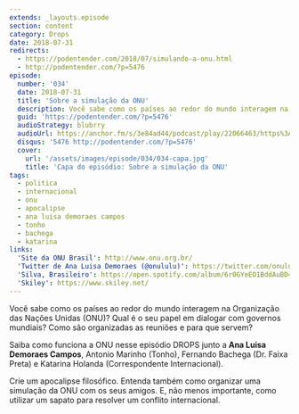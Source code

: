 ```yaml
---
extends: _layouts.episode
section: content
category: Drops
date: 2018-07-31
redirects:
  - https://podentender.com/2018/07/simulando-a-onu.html
  - http://podentender.com/?p=5476
episode:
  number: '034'
  date: 2018-07-31
  title: 'Sobre a simulação da ONU'
  description: Você sabe como os países ao redor do mundo interagem na Organização das Nações Unidas (ONU)? Qual é o seu papel em dialogar com governos mundiais? Como são organizadas as reuniões e para que servem? Saiba como funciona a ONU nesse episódio DROPS junto a Ana Luisa Demoraes Campos.
  guid: 'https://podentender.com/?p=5476'
  audioStrategy: blubrry
  audioUrl: https://anchor.fm/s/3e84ad44/podcast/play/22066463/https%3A%2F%2Fd3ctxlq1ktw2nl.cloudfront.net%2Fstaging%2F2020-10-3%2F125107039-44100-2-60d4629928f75904.mp3
  disqus: '5476 http://podentender.com/?p=5476'
  cover:
    url: '/assets/images/episode/034/034-capa.jpg'
    title: 'Capa do episódio: Sobre a simulação da ONU'
tags:
  - politica
  - internacional
  - onu
  - apocalipse
  - ana luisa demoraes campos
  - tonho
  - bachega
  - katarina
links:
  'Site da ONU Brasil': http://www.onu.org.br/
  'Twitter de Ana Luisa Demoraes (@onululu)': https://twitter.com/onululu
  'Silva, Brasileiro': https://open.spotify.com/album/6r0GYeEO1BddAuBD4eM4cq?si=1tTtEqtGTCqSl3IYPQNpNg
  'Skiley': https://www.skiley.net/
---
```

Você sabe como os países ao redor do mundo interagem na Organização das Nações Unidas (ONU)?
Qual é o seu papel em dialogar com governos mundiais? Como são organizadas as reuniões e para que servem?

Saiba como funciona a ONU nesse episódio DROPS junto a **Ana Luisa Demoraes Campos**, Antonio Marinho (Tonho),
Fernando Bachega (Dr. Faixa Preta) e Katarina Holanda (Correspondente Internacional).

Crie um apocalipse filosófico. Entenda também como organizar uma simulação da ONU com os seus amigos.
E, não menos importante, como utilizar um sapato para resolver um conflito internacional.

